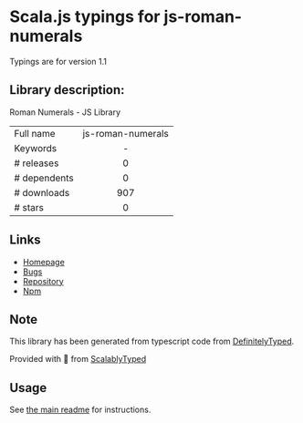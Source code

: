 
# Scala.js typings for js-roman-numerals

Typings are for version 1.1

## Library description:
Roman Numerals - JS Library

|                    |                 |
| ------------------ | :-------------: |
| Full name          | js-roman-numerals |
| Keywords           | - |
| # releases         | 0 |
| # dependents       | 0 |
| # downloads        | 907 |
| # stars            | 0 |

## Links
- [Homepage](https://github.com/bcotrim/roman-numerals#readme)
- [Bugs](https://github.com/bcotrim/roman-numerals/issues)
- [Repository](https://github.com/bcotrim/roman-numerals)
- [Npm](https://www.npmjs.com/package/js-roman-numerals)
    


## Note
This library has been generated from typescript code from [DefinitelyTyped](https://definitelytyped.org).

Provided with :purple_heart: from [ScalablyTyped](https://github.com/oyvindberg/ScalablyTyped)

## Usage
See [the main readme](../../readme.md) for instructions.


